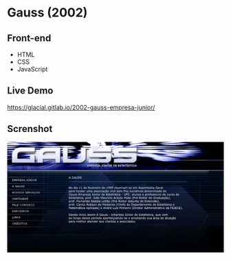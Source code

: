 # Gauss (2002)

## Front-end 

* HTML
* CSS
* JavaScript

## Live Demo

https://glacial.gitlab.io/2002-gauss-empresa-junior/

## Screnshot

![screenshot](design/01-home.png)
